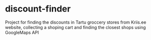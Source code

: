 # discount-finder
Project for finding the discounts in Tartu groccery stores from Kriis.ee website, collecting a shoping cart and finding the closest shops using GoogleMaps API
